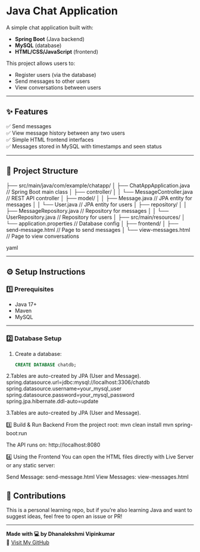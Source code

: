 # Java Chat Application

A simple chat application built with:
- **Spring Boot** (Java backend)
- **MySQL** (database)
- **HTML/CSS/JavaScript** (frontend)

This project allows users to:
- Register users (via the database)
- Send messages to other users
- View conversations between users

---

## ✨ Features
✅ Send messages  
✅ View message history between any two users  
✅ Simple HTML frontend interfaces  
✅ Messages stored in MySQL with timestamps and seen status  

---

## 📂 Project Structure
├── src/main/java/com/example/chatapp/
│ ├── ChatAppApplication.java // Spring Boot main class
│ ├── controller/
│ │ └── MessageController.java // REST API controller
│ ├── model/
│ │ ├── Message.java // JPA entity for messages
│ │ └── User.java // JPA entity for users
│ ├── repository/
│ │ ├── MessageRepository.java // Repository for messages
│ │ └── UserRepository.java // Repository for users
│
├── src/main/resources/
│ └── application.properties // Database config
│
├── frontend/
│ ├── send-message.html // Page to send messages
│ └── view-messages.html // Page to view conversations

yaml

---

## ⚙️ Setup Instructions

### 1️⃣ Prerequisites
- Java 17+
- Maven
- MySQL

---

### 2️⃣ Database Setup

1. Create a database:
   ```sql
   CREATE DATABASE chatdb;

2.Tables are auto-created by JPA (User and Message).
spring.datasource.url=jdbc:mysql://localhost:3306/chatdb
spring.datasource.username=your_mysql_user
spring.datasource.password=your_mysql_password
spring.jpa.hibernate.ddl-auto=update

3.Tables are auto-created by JPA (User and Message).

3️⃣ Build & Run Backend
From the project root:
mvn clean install
mvn spring-boot:run

The API runs on:
http://localhost:8080

4️⃣ Using the Frontend
You can open the HTML files directly with Live Server or any static server:

Send Message: send-message.html
View Messages: view-messages.html


## 🙌 Contributions

This is a personal learning repo, but if you’re also learning Java and want to suggest ideas, feel free to open an issue or PR!

---

**Made with 💻 by Dhanalekshmi Vipinkumar**  
🔗 [Visit My GitHub](https://github.com/Dhanalekshmi26)


